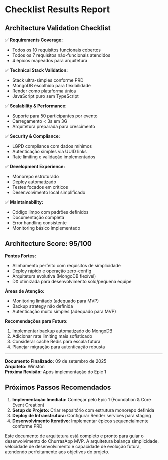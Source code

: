 # Checklist Results Report

## Architecture Validation Checklist

✅ **Requirements Coverage:**
- Todos os 10 requisitos funcionais cobertos
- Todos os 7 requisitos não-funcionais atendidos
- 4 épicos mapeados para arquitetura

✅ **Technical Stack Validation:**
- Stack ultra-simples conforme PRD
- MongoDB escolhido para flexibilidade
- Render como plataforma única
- JavaScript puro sem TypeScript

✅ **Scalability & Performance:**
- Suporte para 50 participantes por evento
- Carregamento < 3s em 3G
- Arquitetura preparada para crescimento

✅ **Security & Compliance:**
- LGPD compliance com dados mínimos
- Autenticação simples via UUID links
- Rate limiting e validação implementados

✅ **Development Experience:**
- Monorepo estruturado
- Deploy automatizado
- Testes focados em críticos
- Desenvolvimento local simplificado

✅ **Maintainability:**
- Código limpo com padrões definidos
- Documentação completa
- Error handling consistente
- Monitoring básico implementado

## Architecture Score: 95/100

**Pontos Fortes:**
- Alinhamento perfeito com requisitos de simplicidade
- Deploy rápido e operação zero-config
- Arquitetura evolutiva (MongoDB flexível)
- DX otimizada para desenvolvimento solo/pequena equipe

**Áreas de Atenção:**
- Monitoring limitado (adequado para MVP)
- Backup strategy não definida
- Autenticação muito simples (adequado para MVP)

**Recomendações para Futuro:**
1. Implementar backup automatizado do MongoDB
2. Adicionar rate limiting mais sofisticado
3. Considerar cache Redis para escala futura
4. Planejar migração para autenticação robusta

---

**Documento Finalizado:** 09 de setembro de 2025  
**Arquiteto:** Winston  
**Próxima Revisão:** Após implementação do Epic 1

## Próximos Passos Recomendados

1. **Implementação Imediata:** Começar pelo Epic 1 (Foundation & Core Event Creation)
2. **Setup do Projeto:** Criar repositório com estrutura monorepo definida
3. **Deploy de Infraestrutura:** Configurar Render services para staging
4. **Desenvolvimento Iterativo:** Implementar épicos sequencialmente conforme PRD

Este documento de arquitetura está completo e pronto para guiar o desenvolvimento do ChurrasApp MVP. A arquitetura balança simplicidade, velocidade de desenvolvimento e capacidade de evolução futura, atendendo perfeitamente aos objetivos do projeto.

